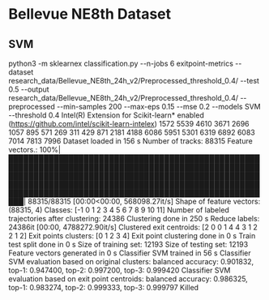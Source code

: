 # Bellevue NE8th Dataset

## SVM

python3 -m sklearnex classification.py --n-jobs 6 exitpoint-metrics --dataset research_data/Bellevue_NE8th_24h_v2/Preprocessed_threshold_0.4/ --test 0.5 --output research_data/Bellevue_NE8th_24h_v2/Preprocessed_threshold_0.4/ --preprocessed --min-samples 200 --max-eps 0.15 --mse 0.2 --models SVM --threshold 0.4 
Intel(R) Extension for Scikit-learn* enabled (https://github.com/intel/scikit-learn-intelex)
1572
5539
4610
3671
2696
1057
895
571
269
311
429
871
2181
4188
6086
5951
5301
6319
6892
6083
7014
7813
7996
Dataset loaded in 156 s
Number of tracks: 88315
Feature vectors.: 100%|█████████████████████████████████████████████████████████████████████████████████████████████████████████████████████████████████████████████████████████████████████████████████████████████████████████████████████████████████████████████████████████████| 88315/88315 [00:00<00:00, 568098.27it/s]
Shape of feature vectors: (88315, 4)
Classes: [-1  0  1  2  3  4  5  6  7  8  9 10 11]
Number of labeled trajectories after clustering: 24386
Clustering done in 250 s
Reduce labels: 24386it [00:00, 4788272.90it/s]
Clustered exit centroids: [2 0 0 1 4 4 3 1 2 2 1 2]
Exit points clusters: [0 1 2 3 4]
Exit point clustering done in 0 s
Train test split done in 0 s
Size of training set: 12193
Size of testing set: 12193
Feature vectors generated in 0 s
Classifier SVM trained in 56 s
Classifier SVM evaluation based on original clusters: balanced accuracy: 0.901832, top-1: 0.947400, top-2: 0.997200, top-3: 0.999420
Classifier SVM evaluation based on exit point centroids: balanced accuracy: 0.986325, top-1: 0.983274, top-2: 0.999333, top-3: 0.999797
Killed
